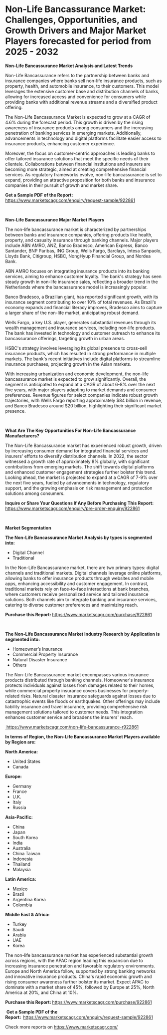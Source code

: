<p><h1>Non-Life Bancassurance Market: Challenges, Opportunities, and Growth Drivers and Major Market Players forecasted for period from 2025 - 2032</h1></p><p><strong>Non-Life Bancassurance Market Analysis and Latest Trends</strong></p>
<p><p>Non-Life Bancassurance refers to the partnership between banks and insurance companies where banks sell non-life insurance products, such as property, health, and automobile insurance, to their customers. This model leverages the extensive customer base and distribution channels of banks, allowing for increased access and convenience for consumers while providing banks with additional revenue streams and a diversified product offering.</p><p>The Non-Life Bancassurance Market is expected to grow at a CAGR of 4.6% during the forecast period. This growth is driven by the rising awareness of insurance products among consumers and the increasing penetration of banking services in emerging markets. Additionally, advancements in technology and digital platforms facilitate easier access to insurance products, enhancing customer experience.</p><p>Moreover, the focus on customer-centric approaches is leading banks to offer tailored insurance solutions that meet the specific needs of their clientele. Collaborations between financial institutions and insurers are becoming more strategic, aimed at creating comprehensive financial services. As regulatory frameworks evolve, non-life bancassurance is set to expand, providing an attractive proposition for both banks and insurance companies in their pursuit of growth and market share.</p></p>
<p><strong>Get a Sample PDF of the Report:&nbsp;</strong> <a href="https://www.marketscagr.com/enquiry/request-sample/922861?utm_campaign=2114&utm_medium=2&utm_source=Github&utm_content=ia&utm_term=11032025&utm_id=non-life-bancassurance">https://www.marketscagr.com/enquiry/request-sample/922861</a></p>
<p>&nbsp;</p>
<p><strong>Non-Life Bancassurance Major Market Players</strong></p>
<p><p>The non-life bancassurance market is characterized by partnerships between banks and insurance companies, offering products like health, property, and casualty insurance through banking channels. Major players include ABN AMRO, ANZ, Banco Bradesco, American Express, Banco Santander, BNP Paribas, ING Group, Wells Fargo, Barclays, Intesa Sanpaolo, Lloyds Bank, Citigroup, HSBC, NongHyup Financial Group, and Nordea Bank.</p><p>ABN AMRO focuses on integrating insurance products into its banking services, aiming to enhance customer loyalty. The bank's strategy has seen steady growth in non-life insurance sales, reflecting a broader trend in the Netherlands where the bancassurance model is increasingly popular. </p><p>Banco Bradesco, a Brazilian giant, has reported significant growth, with its insurance segment contributing to over 10% of total revenues. As Brazil's economy expands and financial literacy improves, Bradesco aims to capture a larger share of the non-life market, anticipating robust demand.</p><p>Wells Fargo, a key U.S. player, generates substantial revenues through its wealth management and insurance services, including non-life products. The bank has invested in technology and customer outreach to enhance its bancassurance offerings, targeting growth in urban areas.</p><p>HSBC's strategy involves leveraging its global presence to cross-sell insurance products, which has resulted in strong performance in multiple markets. The bank's recent initiatives include digital platforms to streamline insurance purchases, projecting growth in the Asian markets.</p><p>With increasing urbanization and economic development, the non-life bancassurance market is expected to grow significantly. Overall, the segment is anticipated to expand at a CAGR of about 6-8% over the next five years, with major players adapting to market demands and consumer preferences. Revenue figures for select companies indicate robust growth trajectories, with Wells Fargo reporting approximately $84 billion in revenue, and Banco Bradesco around $20 billion, highlighting their significant market presence.</p></p>
<p>&nbsp;</p>
<p><strong>What Are The Key Opportunities For Non-Life Bancassurance Manufacturers?</strong></p>
<p><p>The Non-Life Bancassurance market has experienced robust growth, driven by increasing consumer demand for integrated financial services and insurers' efforts to diversify distribution channels. In 2022, the sector witnessed a growth rate of approximately 8% globally, with significant contributions from emerging markets. The shift towards digital platforms and enhanced customer engagement strategies further bolster this trend. Looking ahead, the market is projected to expand at a CAGR of 7-9% over the next five years, fueled by advancements in technology, regulatory support, and the growing emphasis on risk management and protection solutions among consumers.</p></p>
<p><strong>Inquire or Share Your Questions If Any Before Purchasing This Report:</strong> <a href="https://www.marketscagr.com/enquiry/pre-order-enquiry/922861?utm_campaign=2114&utm_medium=2&utm_source=Github&utm_content=ia&utm_term=11032025&utm_id=non-life-bancassurance">https://www.marketscagr.com/enquiry/pre-order-enquiry/922861</a></p>
<p>&nbsp;</p>
<p><strong>Market Segmentation</strong></p>
<p><strong>The Non-Life Bancassurance Market Analysis by types is segmented into:</strong></p>
<p><ul><li>Digital Channel</li><li>Traditional</li></ul></p>
<p><p>In the Non-Life Bancassurance market, there are two primary types: digital channels and traditional markets. Digital channels leverage online platforms, allowing banks to offer insurance products through websites and mobile apps, enhancing accessibility and customer engagement. In contrast, traditional markets rely on face-to-face interactions at bank branches, where customers receive personalized service and tailored insurance solutions. Both channels aim to integrate banking and insurance services, catering to diverse customer preferences and maximizing reach.</p></p>
<p><strong>Purchase this Report:&nbsp;</strong><a href="https://www.marketscagr.com/purchase/922861?utm_campaign=2114&utm_medium=2&utm_source=Github&utm_content=ia&utm_term=11032025&utm_id=non-life-bancassurance">https://www.marketscagr.com/purchase/922861</a></p>
<p>&nbsp;</p>
<p><strong>The Non-Life Bancassurance Market Industry Research by Application is segmented into:</strong></p>
<p><ul><li>Homeowner’s Insurance</li><li>Commercial Property Insurance</li><li>Natural Disaster Insurance</li><li>Others</li></ul></p>
<p><p>The Non-Life Bancassurance market encompasses various insurance products distributed through banking channels. Homeowner's insurance protects individuals against losses from damages related to their homes, while commercial property insurance covers businesses for property-related risks. Natural disaster insurance safeguards against losses due to catastrophic events like floods or earthquakes. Other offerings may include liability insurance and travel insurance, providing comprehensive risk management solutions tailored to customer needs. This integration enhances customer service and broadens the insurers' reach.</p></p>
<p><a href="https://www.marketscagr.com/non-life-bancassurance-r922861?utm_campaign=2114&utm_medium=2&utm_source=Github&utm_content=ia&utm_term=11032025&utm_id=non-life-bancassurance">&nbsp;https://www.marketscagr.com/non-life-bancassurance-r922861</a></p>
<p><strong>In terms of Region, the Non-Life Bancassurance Market Players available by Region are:</strong></p>
<p>
    <p> <strong> North America: </strong>
        <ul>
            <li>United States</li>
            <li>Canada</li>
        </ul>
        </p> 
    <p> <strong> Europe: </strong>
        <ul>
            <li>Germany</li>
            <li>France</li>
            <li>U.K.</li>
            <li>Italy</li>
            <li>Russia</li>
        </ul>
        </p> 
    <p> <strong> Asia-Pacific: </strong>
        <ul>
            <li>China</li>
            <li>Japan</li>
            <li>South Korea</li>
            <li>India</li>
            <li>Australia</li>
            <li>China Taiwan</li>
            <li>Indonesia</li>
            <li>Thailand</li>
            <li>Malaysia</li>
        </ul>
        </p> 
    <p> <strong> Latin America: </strong>
        <ul>
            <li>Mexico</li>
            <li>Brazil</li>
            <li>Argentina Korea</li>
            <li>Colombia</li>
        </ul>
        </p> 
    <p> <strong> Middle East & Africa: </strong>
        <ul>
            <li>Turkey</li>
            <li>Saudi</li>
            <li>Arabia</li>
            <li>UAE</li>
            <li>Korea</li>
        </ul>
    </p>
    </p>
<p><p>The non-life bancassurance market has experienced substantial growth across regions, with the APAC region leading this expansion due to increasing insurance penetration and favorable regulatory environments. Europe and North America follow, supported by strong banking networks and innovative insurance products. China's rapid economic growth and rising consumer awareness further bolster its market. Expect APAC to dominate with a market share of 45%, followed by Europe at 25%, North America at 20%, and China at 10%.</p></p>
<p><strong>Purchase this Report: </strong><a href="https://www.marketscagr.com/purchase/922861?utm_campaign=2114&utm_medium=2&utm_source=Github&utm_content=ia&utm_term=11032025&utm_id=non-life-bancassurance">https://www.marketscagr.com/purchase/922861</a></p>
<p>&nbsp;<strong>Get a Sample PDF of the Report:&nbsp;&nbsp;</strong><a href="https://www.marketscagr.com/enquiry/request-sample/922861?utm_campaign=2114&utm_medium=2&utm_source=Github&utm_content=ia&utm_term=11032025&utm_id=non-life-bancassurance">https://www.marketscagr.com/enquiry/request-sample/922861</a></p>
<p><strong></strong></p>
<p>Check more reports on <a href="https://www.marketscagr.com/?utm_campaign=2114&utm_medium=2&utm_source=Github&utm_content=ia&utm_term=11032025&utm_id=non-life-bancassurance">https://www.marketscagr.com/</a></p>